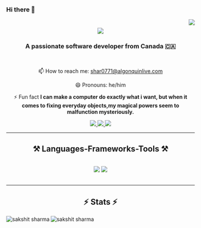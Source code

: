 ### Hi there 👋
<img align="right" src="https://visitor-badge.laobi.icu/badge?page_id=sakshit2004.sakshit2004" />

<h1 align="center">
    <img src="https://readme-typing-svg.herokuapp.com/?font=Righteous&size=35&center=true&vCenter=true&width=500&height=70&duration=3000&lines=Hi+There!+👋;+I'm+Sakshit+Sharma!;" />
</h1>

<h3 align="center">A passionate software developer from Canada 🇨🇦</h3>

<br/>

<div align="center">

 
📫 How to reach me: shar0771@algonquinlive.com

😄 Pronouns: he/him
 
⚡ Fun fact **I can make a computer do exactly what i want, but when it comes to fixing everyday objects,my magical powers seem to malfunction mysteriously.**

 </div>
 
<div align="center"> 
  <a href="mailto:sakshit2004@gmail.com">
    <img src="https://img.shields.io/badge/Gmail-333333?style=for-the-badge&logo=gmail&logoColor=red" />
  </a>
  <a href="https://www.linkedin.com/in/sakshitsharma/" target="_blank">
    <img src="https://img.shields.io/badge/LinkedIn-0077B5?style=for-the-badge&logo=linkedin&logoColor=white" target="_blank" />
  </a>
  <a href="" target="_blank">
     <img src="https://img.shields.io/badge/Portfolio-FF5722?style=for-the-badge&logo=todoist&logoColor=white" target="_blank" /> <!-- sqlite, safari, google-chrome are other good icon options -->
  </a>
</div>

 <hr/>
 
<h2 align="center">⚒️ Languages-Frameworks-Tools ⚒️</h2>
<br/>
<div align="center">
    <img src="https://skillicons.dev/icons?i=react,html,css,php,vscode,github,git" />
    <img src="https://skillicons.dev/icons?i=nodejs,javascript,typescript,mongodb,java,mysql,linux" /><br>
</div>

<br/>
<hr/>
<h2 align="center">⚡ Stats ⚡</h2>
<p><img align="left" src="https://github-readme-stats.vercel.app/api?username=sakshit2004&show_icons=true&locale=en&theme=tokyonight" alt="sakshit sharma" /></p>

<p><img align="left" src="https://github-readme-streak-stats.herokuapp.com/?user=sakshit2004&&theme=tokyonight" alt="sakshit sharma" /></p>

